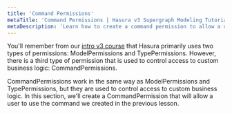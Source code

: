 ```yaml
---
title: 'Command Permissions'
metaTitle: 'Command Permissions | Hasura v3 Supergraph Modeling Tutorial'
metaDescription: 'Learn how to create a command permission to allow a user to use a command.'
---
```


You'll remember from our [intro v3 course](https://hasura.io/learn/graphql/hasura-v3/introduction/) that Hasura
primarily uses two types of permissions: ModelPermissions and TypePermissions. However, there is a third type of
permission that is used to control access to custom business logic: CommandPermissions.

CommandPermissions work in the same way as ModelPermissions and TypePermissions, but they are used to control access to
custom business logic. In this section, we'll create a CommandPermission that will allow a user to use the command we
created in the previous lesson.
